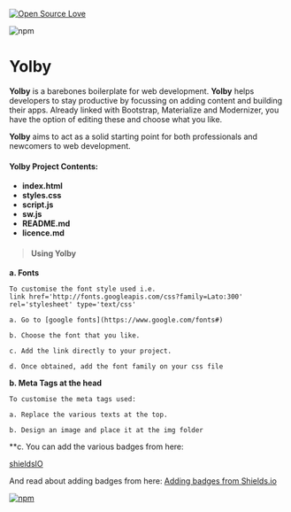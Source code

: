 [![Open Source Love](https://badges.frapsoft.com/os/v2/open-source-200x33.png?v=103)](https://github.com/ellerbrock/open-source-badge/)  


![npm](https://img.shields.io/badge/Yolby-version--1-brightgreen.svg?style=flat-square)

# Yolby
  **Yolby** is a barebones boilerplate for web development.
  **Yolby** helps developers to stay productive by focussing on adding content and building their apps.
  Already linked with Bootstrap, Materialize and Modernizer, you have the option of editing these and choose what you like.

 **Yolby** aims to act as a solid starting point for both professionals and newcomers to web development.

 #### Yolby Project Contents:

  - **index.html**
  - **styles.css**
  - **script.js**
  - **sw.js**
  - **README.md**
  - **licence.md**


> #### Using Yolby

**a. Fonts**

```
To customise the font style used i.e.
link href='http://fonts.googleapis.com/css?family=Lato:300' rel='stylesheet' type='text/css'

a. Go to [google fonts](https://www.google.com/fonts#)

b. Choose the font that you like. 

c. Add the link directly to your project.

d. Once obtained, add the font family on your css file
```

**b. Meta Tags at the head**

```
To customise the meta tags used:

a. Replace the various texts at the top.

b. Design an image and place it at the img folder

```

**c. You can add the various badges from here:  

[shieldsIO](https://shields.io/)

And read about adding badges from here: [Adding badges from Shields.io](https://github.com/badges/shields/blob/master/doc/TUTORIAL.md)



[![npm](https://img.shields.io/npm/l/express.svg?maxAge=2592000)](https://github.com/tamzi/Yolby/blob/master/LICENSE)